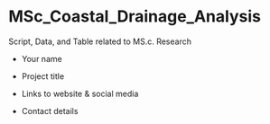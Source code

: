 # MSc_Coastal_Drainage_Analysis
Script, Data, and Table related to MS.c. Research

- Your name 

- Project title

- Links to website & social media

- Contact details
